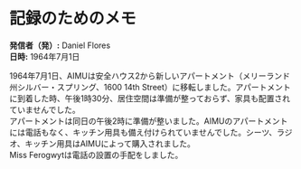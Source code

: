 # 記録のためのメモ

**発信者（発）:** Daniel Flores  
**日時:** 1964年7月1日  

1964年7月1日、AIMUは安全ハウス2から新しいアパートメント（メリーランド州シルバー・スプリング、1600 14th Street）に移転しました。アパートメントに到着した時、午後1時30分、居住空間は準備が整っておらず、家具も配置されていませんでした。  
アパートメントは同日の午後2時に準備が整いました。AIMUのアパートメントには電話もなく、キッチン用具も備え付けられていませんでした。シーツ、ラジオ、キッチン用具はAIMUによって購入されました。  
Miss Ferogwytは電話の設置の手配をしました。
